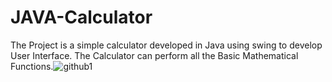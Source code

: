 # JAVA-Calculator
The Project is a simple calculator developed in Java using swing to develop User Interface.
The Calculator can perform all the Basic Mathematical Functions.![github1](https://user-images.githubusercontent.com/74362797/121347616-d5622100-c940-11eb-8edd-0e2ac1c73259.JPG)
